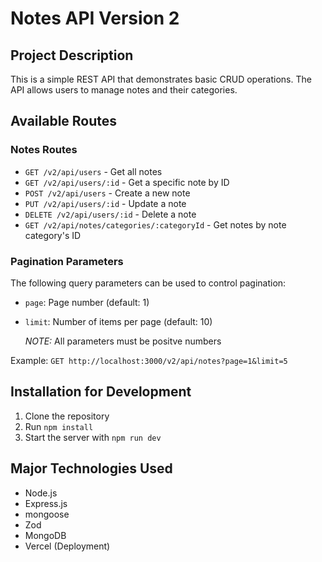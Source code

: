 # Notes API Version 2

## Project Description

This is a simple REST API that demonstrates basic CRUD operations. The API allows users to manage notes and their categories.

## Available Routes

### Notes Routes

- `GET /v2/api/users` - Get all notes
- `GET /v2/api/users/:id` - Get a specific note by ID
- `POST /v2/api/users` - Create a new note
- `PUT /v2/api/users/:id` - Update a note
- `DELETE /v2/api/users/:id` - Delete a note
- `GET /v2/api/notes/categories/:categoryId` - Get notes by note category's ID

### Pagination Parameters 

The following query parameters can be used to control pagination:

- `page`: Page number (default: 1)
- `limit`: Number of items per page (default: 10)

    *NOTE:* All parameters must be positve numbers

Example: `GET http://localhost:3000/v2/api/notes?page=1&limit=5`

## Installation for Development

1. Clone the repository
2. Run `npm install`
3. Start the server with `npm run dev`

## Major Technologies Used

- Node.js
- Express.js
- mongoose
- Zod
- MongoDB
- Vercel (Deployment)
